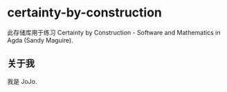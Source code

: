 # certainty-by-construction

此存储库用于练习 Certainty by Construction - Software and Mathematics in Agda (Sandy Maguire).

## 关于我

我是 JoJo.

